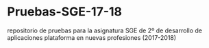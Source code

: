 # Pruebas-SGE-17-18
repositorio de pruebas para la asignatura SGE de 2º de desarrollo de aplicaciones plataforma en nuevas profesiones (2017-2018)
